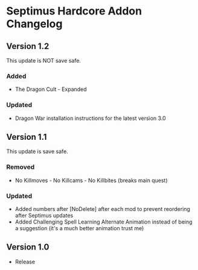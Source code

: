 # Septimus Hardcore Addon Changelog

## Version 1.2
This update is NOT save safe.
### Added
- The Dragon Cult - Expanded
### Updated
- Dragon War installation instructions for the latest version 3.0

## Version 1.1
This update is save safe.
### Removed
- No Killmoves - No Killcams - No Killbites (breaks main quest)
### Updated
- Added numbers after [NoDelete] after each mod to prevent reordering after Septimus updates
- Added Challenging Spell Learning Alternate Animation instead of being a suggestion (it's a much better animation trust me)

## Version 1.0
- Release
